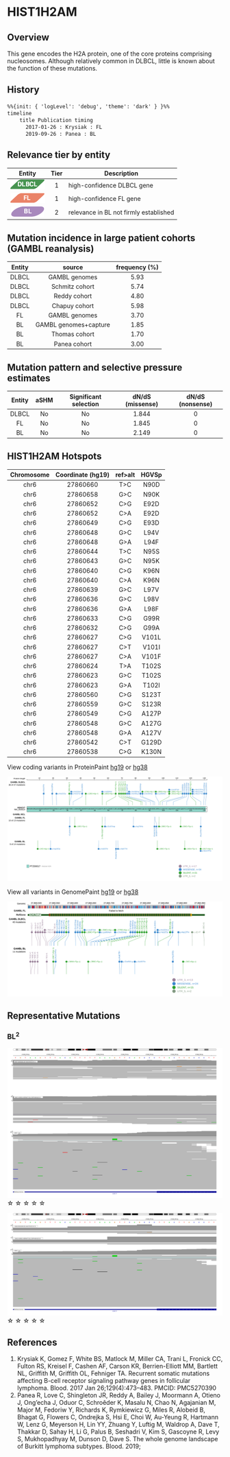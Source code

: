 # HIST1H2AM

## Overview
This gene encodes the H2A protein, one of the core proteins comprising nucleosomes. Although relatively common in DLBCL, little is known about the function of these mutations. 

## History
```mermaid
%%{init: { 'logLevel': 'debug', 'theme': 'dark' } }%%
timeline
    title Publication timing
      2017-01-26 : Krysiak : FL
      2019-09-26 : Panea : BL
```

## Relevance tier by entity

|Entity|Tier|Description                           |
|:------:|:----:|--------------------------------------|
|![DLBCL](images/icons/DLBCL_tier1.png) |1   |high-confidence DLBCL gene            |
|![FL](images/icons/FL_tier1.png)    |1   |high-confidence FL gene               |
|![BL](images/icons/BL_tier2.png)    |2   |relevance in BL not firmly established|

## Mutation incidence in large patient cohorts (GAMBL reanalysis)

|Entity|source               |frequency (%)|
|:------:|:---------------------:|:-------------:|
|DLBCL |GAMBL genomes        |5.93         |
|DLBCL |Schmitz cohort       |5.74         |
|DLBCL |Reddy cohort         |4.80         |
|DLBCL |Chapuy cohort        |5.98         |
|FL    |GAMBL genomes        |3.70         |
|BL    |GAMBL genomes+capture|1.85         |
|BL    |Thomas cohort        |1.70         |
|BL    |Panea cohort         |3.00         |

## Mutation pattern and selective pressure estimates

|Entity|aSHM|Significant selection|dN/dS (missense)|dN/dS (nonsense)|
|:------:|:----:|:---------------------:|:----------------:|:----------------:|
|DLBCL |No  |No                   |1.844           |0               |
|FL    |No  |No                   |1.845           |0               |
|BL    |No  |No                   |2.149           |0               |

## HIST1H2AM Hotspots

| Chromosome |Coordinate (hg19) | ref>alt | HGVSp | 
 | :---:| :---: | :--: | :---: |
|chr6|27860660|T>C|N90D| 
|chr6|27860658|G>C|N90K| 
|chr6|27860652|C>G|E92D| 
|chr6|27860652|C>A|E92D|
|chr6|27860649|C>G|E93D| 
|chr6|27860648|G>C|L94V| 
|chr6|27860648|G>A|L94F| 
|chr6|27860644|T>C|N95S| 
|chr6|27860643|G>C|N95K| 
|chr6|27860640|C>G|K96N| 
|chr6|27860640|C>A|K96N| 
|chr6|27860639|G>C|L97V| 
|chr6|27860636|G>C|L98V| 
|chr6|27860636|G>A|L98F| 
|chr6|27860633|C>G|G99R| 
|chr6|27860632|C>G|G99A| 
|chr6|27860627|C>G|V101L| 
|chr6|27860627|C>T|V101I| 
|chr6|27860627|C>A|V101F| 
|chr6|27860624|T>A|T102S| 
|chr6|27860623|G>C|T102S| 
|chr6|27860623|G>A|T102I| 
|chr6|27860560|C>G|S123T| 
|chr6|27860559|G>C|S123R| 
| chr6 | 27860549 | C>G | A127P |
| chr6 | 27860548 | G>C | A127G |
| chr6 | 27860548 | G>A | A127V |
| chr6 | 27860542 | C>T | G129D |
| chr6 | 27860538 | C>G | K130N |

View coding variants in ProteinPaint [hg19](https://morinlab.github.io/LLMPP/GAMBL/HIST1H2AM_protein.html)  or [hg38](https://morinlab.github.io/LLMPP/GAMBL/HIST1H2AM_protein_hg38.html)

![](images/proteinpaint/HIST1H2AM_NM_003514.svg)

View all variants in GenomePaint [hg19](https://morinlab.github.io/LLMPP/GAMBL/HIST1H2AM.html)  or [hg38](https://morinlab.github.io/LLMPP/GAMBL/HIST1H2AM_hg38.html)

![](images/proteinpaint/HIST1H2AM.svg)

<!-- ORIGIN: krysiakRecurrentSomaticMutations2017b -->
<!-- FL: krysiakRecurrentSomaticMutations2017b -->
<!-- BL: paneaWholeGenomeLandscape2019 -->

## Representative Mutations

### BL<sup>2</sup>

![](primary/Panea_HIST1H2AM_1.svg)
&star; &star; &star; &star; &star;

![](primary/Panea_HIST1H2AM_2.svg)
&star; &star; &star; &star; &star;


## References
1.  Krysiak K, Gomez F, White BS, Matlock M, Miller CA, Trani L, Fronick CC, Fulton RS, Kreisel F, Cashen AF, Carson KR, Berrien-Elliott MM, Bartlett NL, Griffith M, Griffith OL, Fehniger TA. Recurrent somatic mutations affecting B-cell receptor signaling pathway genes in follicular lymphoma. Blood. 2017 Jan 26;129(4):473–483. PMCID: PMC5270390
2.  Panea R, Love C, Shingleton JR, Reddy A, Bailey J, Moormann A, Otieno J, Ong’echa J, Oduor C, Schroêder K, Masalu N, Chao N, Agajanian M, Major M, Fedoriw Y, Richards K, Rymkiewicz G, Miles R, Alobeid B, Bhagat G, Flowers C, Ondrejka S, Hsi E, Choi W, Au-Yeung R, Hartmann W, Lenz G, Meyerson H, Lin YY, Zhuang Y, Luftig M, Waldrop A, Dave T, Thakkar D, Sahay H, Li G, Palus B, Seshadri V, Kim S, Gascoyne R, Levy S, Mukhopadhyay M, Dunson D, Dave S. The whole genome landscape of Burkitt lymphoma subtypes. Blood. 2019; 

